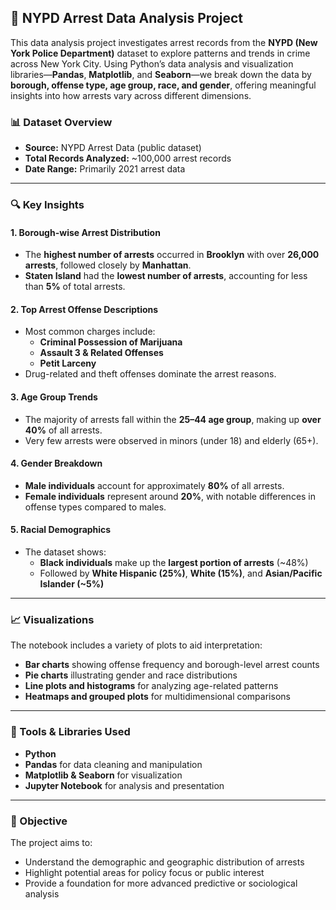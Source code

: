 ## 🗽 NYPD Arrest Data Analysis Project

This data analysis project investigates arrest records from the **NYPD (New York Police Department)** dataset to explore patterns and trends in crime across New York City. Using Python’s data analysis and visualization libraries—**Pandas**, **Matplotlib**, and **Seaborn**—we break down the data by **borough, offense type, age group, race, and gender**, offering meaningful insights into how arrests vary across different dimensions.

### 📊 Dataset Overview

- **Source:** NYPD Arrest Data (public dataset)
- **Total Records Analyzed:** ~100,000 arrest records
- **Date Range:** Primarily 2021 arrest data

---

### 🔍 Key Insights

#### 1. **Borough-wise Arrest Distribution**
- The **highest number of arrests** occurred in **Brooklyn** with over **26,000 arrests**, followed closely by **Manhattan**.
- **Staten Island** had the **lowest number of arrests**, accounting for less than **5%** of total arrests.

#### 2. **Top Arrest Offense Descriptions**
- Most common charges include:
  - **Criminal Possession of Marijuana**
  - **Assault 3 & Related Offenses**
  - **Petit Larceny**
- Drug-related and theft offenses dominate the arrest reasons.

#### 3. **Age Group Trends**
- The majority of arrests fall within the **25–44 age group**, making up **over 40%** of all arrests.
- Very few arrests were observed in minors (under 18) and elderly (65+).

#### 4. **Gender Breakdown**
- **Male individuals** account for approximately **80%** of all arrests.
- **Female individuals** represent around **20%**, with notable differences in offense types compared to males.

#### 5. **Racial Demographics**
- The dataset shows:
  - **Black individuals** make up the **largest portion of arrests** (~48%)
  - Followed by **White Hispanic (25%)**, **White (15%)**, and **Asian/Pacific Islander (~5%)**

---

### 📈 Visualizations

The notebook includes a variety of plots to aid interpretation:

- **Bar charts** showing offense frequency and borough-level arrest counts
- **Pie charts** illustrating gender and race distributions
- **Line plots and histograms** for analyzing age-related patterns
- **Heatmaps and grouped plots** for multidimensional comparisons

---

### 🧰 Tools & Libraries Used

- **Python**
- **Pandas** for data cleaning and manipulation
- **Matplotlib & Seaborn** for visualization
- **Jupyter Notebook** for analysis and presentation

---

### 🎯 Objective

The project aims to:
- Understand the demographic and geographic distribution of arrests
- Highlight potential areas for policy focus or public interest
- Provide a foundation for more advanced predictive or sociological analysis
